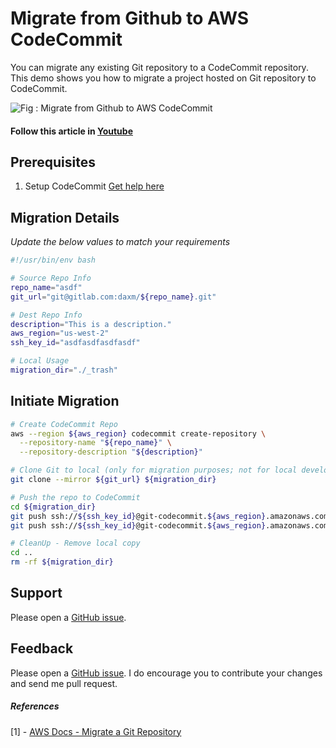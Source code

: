 # Migrate from Github to AWS CodeCommit
You can migrate any existing Git repository to a CodeCommit repository. This demo shows you how to migrate a project hosted on  Git repository to CodeCommit.

![Fig : Migrate from Github to AWS CodeCommit](https://raw.githubusercontent.com/miztiik/migrate-from-github-to-codecommit/master/images/miztiik-github-to-codecommit.png)

#### Follow this article in [Youtube](https://www.youtube.com/watch?v=tRV2Yba_vHk&list=PLxzKY3wu0_FKuCD3X6Uc_XjCKXA5-zmIW&index=8)

## Prerequisites
1. Setup CodeCommit [Get help here](https://www.youtube.com/watch?v=78KM7AXN4AA)

## Migration Details
_Update the below values to match your requirements_
```sh
#!/usr/bin/env bash

# Source Repo Info
repo_name="asdf"
git_url="git@gitlab.com:daxm/${repo_name}.git"

# Dest Repo Info
description="This is a description."
aws_region="us-west-2"
ssh_key_id="asdfasdfasdfasdf"

# Local Usage
migration_dir="./_trash"
```

## Initiate Migration
```sh
# Create CodeCommit Repo
aws --region ${aws_region} codecommit create-repository \
  --repository-name "${repo_name}" \
  --repository-description "${description}"

# Clone Git to local (only for migration purposes; not for local development)
git clone --mirror ${git_url} ${migration_dir}

# Push the repo to CodeCommit
cd ${migration_dir}
git push ssh://${ssh_key_id}@git-codecommit.${aws_region}.amazonaws.com/v1/repos/${codecommit_repo_name} --all
git push ssh://${ssh_key_id}@git-codecommit.${aws_region}.amazonaws.com/v1/repos/${codecommit_repo_name} --tags

# CleanUp - Remove local copy
cd ..
rm -rf ${migration_dir}
```

## Support
Please open a [GitHub issue](https://github.com/miztiik/migrate-from-github-to-codecommit/issues/new).

## Feedback
Please open a [GitHub issue](https://github.com/miztiik/migrate-from-github-to-codecommit/issues/new). I do encourage you to contribute your changes and send me pull request.

##### References
[1] - [AWS Docs - Migrate a Git Repository](https://docs.aws.amazon.com/codecommit/latest/userguide/how-to-migrate-repository-existing.html)
